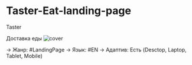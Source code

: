 # Taster-Eat-landing-page

Taster

Доставка еды
![cover](https://github.com/Moonamee/Taster-Eat-landing-page/assets/116831065/ac779e0a-9fbf-4245-8140-710e12943eaa)

→ Жанр: #LandingPage
→ Язык: #EN
→ Адаптив: Есть (Desctop, Laptop, Tablet, Mobile)

